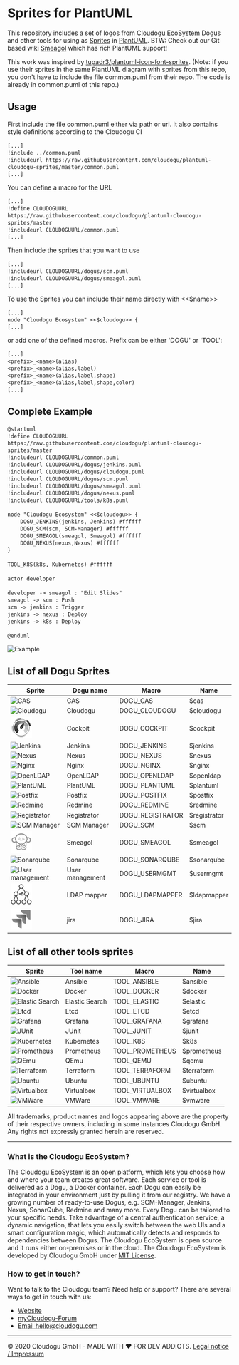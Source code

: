 # Sprites for PlantUML

This repository includes a set of logos from [Cloudogu EcoSystem](https://cloudogu.com/?mtm_campaign=sprites&mtm_kwd=website&mtm_source=github&mtm_medium=link) Dogus and other tools for using as [Sprites](http://plantuml.com/sprite) in [PlantUML](http://plantuml.com). BTW: Check out our Git based wiki [Smeagol](https://github.com/cloudogu/smeagol) which has rich PlantUML support!

This work was inspired by [tupadr3/plantuml-icon-font-sprites](https://github.com/tupadr3/plantuml-icon-font-sprites). (Note: if you use their sprites in the same PlantUML diagram with sprites from this repo, you don't have to include the file common.puml from their repo. The code is already in common.puml of this repo.)

## Usage

First include the file common.puml either via path or url. It also contains style definitions according to the Cloudogu CI

```
[...]
!include ../common.puml
!includeurl https://raw.githubusercontent.com/cloudogu/plantuml-cloudogu-sprites/master/common.puml
[...]
```
You can define a macro for the URL

```
[...]
!define CLOUDOGUURL https://raw.githubusercontent.com/cloudogu/plantuml-cloudogu-sprites/master
!includeurl CLOUDOGUURL/common.puml
[...]
```

Then include the sprites that you want to use 

```
[...]
!includeurl CLOUDOGUURL/dogus/scm.puml
!includeurl CLOUDOGUURL/dogus/smeagol.puml
[...]
```

To use the Sprites you can include their name directly with <<$name>>

```
[...]
node "Cloudogu Ecosystem" <<$cloudogu>> {
[...]
```

or add one of the defined macros. Prefix can be either 'DOGU' or 'TOOL':

```
[...]
<prefix>_<name>(alias)
<prefix>_<name>(alias,label)
<prefix>_<name>(alias,label,shape)
<prefix>_<name>(alias,label,shape,color)
[...]
```

## Complete Example
```
@startuml
!define CLOUDOGUURL https://raw.githubusercontent.com/cloudogu/plantuml-cloudogu-sprites/master
!includeurl CLOUDOGUURL/common.puml
!includeurl CLOUDOGUURL/dogus/jenkins.puml
!includeurl CLOUDOGUURL/dogus/cloudogu.puml
!includeurl CLOUDOGUURL/dogus/scm.puml
!includeurl CLOUDOGUURL/dogus/smeagol.puml
!includeurl CLOUDOGUURL/dogus/nexus.puml
!includeurl CLOUDOGUURL/tools/k8s.puml

node "Cloudogu Ecosystem" <<$cloudogu>> {
	DOGU_JENKINS(jenkins, Jenkins) #ffffff
	DOGU_SCM(scm, SCM-Manager) #ffffff
	DOGU_SMEAGOL(smeagol, Smeagol) #ffffff
	DOGU_NEXUS(nexus,Nexus) #ffffff
}

TOOL_K8S(k8s, Kubernetes) #ffffff

actor developer

developer -> smeagol : "Edit Slides"
smeagol -> scm : Push
scm -> jenkins : Trigger
jenkins -> nexus : Deploy
jenkins -> k8s : Deploy

@enduml
```

![Example](example.png "Example")

## List of all Dogu Sprites

| Sprite | Dogu name | Macro | Name |
|--------|-----------|-------|------|
| ![CAS](https://github.com/cloudogu/plantuml-cloudogu-sprites/raw/master/dogus/cas.jpg "CAS") | CAS | DOGU_CAS | $cas |
| ![Cloudogu](https://github.com/cloudogu/plantuml-cloudogu-sprites/raw/master/dogus/cloudogu.jpg "Cloudogu") | Cloudogu | DOGU_CLOUDOGU | $cloudogu |
| ![Cockpit](https://github.com/cloudogu/plantuml-cloudogu-sprites/raw/master/dogus/cockpit.png "Cockpit") | Cockpit | DOGU_COCKPIT | $cockpit |
| ![Jenkins](https://github.com/cloudogu/plantuml-cloudogu-sprites/raw/master/dogus/jenkins.jpg "Jenkins") | Jenkins | DOGU_JENKINS | $jenkins |
| ![Nexus](https://github.com/cloudogu/plantuml-cloudogu-sprites/raw/master/dogus/nexus.jpg "Nexus") | Nexus | DOGU_NEXUS | $nexus |
| ![Nginx](https://github.com/cloudogu/plantuml-cloudogu-sprites/raw/master/dogus/nginx.jpg "Nginx") | Nginx | DOGU_NGINX | $nginx |
| ![OpenLDAP](https://github.com/cloudogu/plantuml-cloudogu-sprites/raw/master/dogus/openldap.jpg "OpenLDAP") | OpenLDAP | DOGU_OPENLDAP | $openldap |
| ![PlantUML](https://github.com/cloudogu/plantuml-cloudogu-sprites/raw/master/dogus/plantuml.jpg "PlantUML") | PlantUML | DOGU_PLANTUML | $plantuml |
| ![Postfix](https://github.com/cloudogu/plantuml-cloudogu-sprites/raw/master/dogus/postfix.jpg "Postfix") | Postfix | DOGU_POSTFIX | $postfix |
| ![Redmine](https://github.com/cloudogu/plantuml-cloudogu-sprites/raw/master/dogus/redmine.jpg "Redmine") | Redmine | DOGU_REDMINE | $redmine |
| ![Registrator](https://github.com/cloudogu/plantuml-cloudogu-sprites/raw/master/dogus/registrator.jpg "Registrator") | Registrator | DOGU_REGISTRATOR | $registrator |
| ![SCM Manager](https://github.com/cloudogu/plantuml-cloudogu-sprites/raw/master/dogus/scm.jpg "SCM Manager") | SCM Manager | DOGU_SCM | $scm |
| ![Smeagol](https://github.com/cloudogu/plantuml-cloudogu-sprites/raw/master/dogus/smeagol.png "Smeagol") | Smeagol | DOGU_SMEAGOL | $smeagol |
| ![Sonarqube](https://github.com/cloudogu/plantuml-cloudogu-sprites/raw/master/dogus/sonarqube.jpg "Sonarqube") | Sonarqube | DOGU_SONARQUBE | $sonarqube |
| ![User management](https://github.com/cloudogu/plantuml-cloudogu-sprites/raw/master/dogus/usermgmt.png "User management") | User management | DOGU_USERMGMT | $usermgmt |
| ![LDAP mapper](https://github.com/cloudogu/plantuml-cloudogu-sprites/raw/master/dogus/ldapmapper.png "LDAP mapper") | LDAP mapper | DOGU_LDAPMAPPER | $ldapmapper |
| ![Jira](https://github.com/cloudogu/plantuml-cloudogu-sprites/raw/master/dogus/jira.png "Jira") | jira | DOGU_JIRA | $jira |

## List of all other tools sprites

| Sprite | Tool name | Macro | Name |
|--------|-----------|-------|------|
| ![Ansible](https://github.com/cloudogu/plantuml-cloudogu-sprites/raw/master/tools/ansible.jpg "Ansible") | Ansible | TOOL_ANSIBLE | $ansible |
| ![Docker](https://github.com/cloudogu/plantuml-cloudogu-sprites/raw/master/tools/docker.jpg "Docker") | Docker | TOOL_DOCKER | $docker |
| ![Elastic Search](https://github.com/cloudogu/plantuml-cloudogu-sprites/raw/master/tools/elastic.jpg "Elastic Search") | Elastic Search | TOOL_ELASTIC | $elastic |
| ![Etcd](https://github.com/cloudogu/plantuml-cloudogu-sprites/raw/master/tools/etcd.jpg "Etcd") | Etcd | TOOL_ETCD | $etcd |
| ![Grafana](https://github.com/cloudogu/plantuml-cloudogu-sprites/raw/master/tools/grafana.jpg "Grafana") | Grafana | TOOL_GRAFANA | $grafana |
| ![JUnit](https://github.com/cloudogu/plantuml-cloudogu-sprites/raw/master/tools/junit.jpg "JUnit") | JUnit | TOOL_JUNIT | $junit |
| ![Kubernetes](https://github.com/cloudogu/plantuml-cloudogu-sprites/raw/master/tools/k8s.jpg "Kubernetes") | Kubernetes | TOOL_K8S | $k8s |
| ![Prometheus](https://github.com/cloudogu/plantuml-cloudogu-sprites/raw/master/tools/prometheus.jpg "Prometheus") | Prometheus | TOOL_PROMETHEUS | $prometheus |
| ![QEmu](https://github.com/cloudogu/plantuml-cloudogu-sprites/raw/master/tools/qemu.jpg "QEmu") | QEmu | TOOL_QEMU | $qemu |
| ![Terraform](https://github.com/cloudogu/plantuml-cloudogu-sprites/raw/master/tools/terraform.jpg "Terraform") | Terraform | TOOL_TERRAFORM | $terraform |
| ![Ubuntu](https://github.com/cloudogu/plantuml-cloudogu-sprites/raw/master/tools/ubuntu.jpg "Ubuntu") | Ubuntu | TOOL_UBUNTU | $ubuntu |
| ![Virtualbox](https://github.com/cloudogu/plantuml-cloudogu-sprites/raw/master/tools/virtualbox.jpg "Virtualbox") | Virtualbox | TOOL_VIRTUALBOX | $virtualbox |
| ![VMWare](https://github.com/cloudogu/plantuml-cloudogu-sprites/raw/master/tools/vmware.jpg "VMWare") | VMWare | TOOL_VMWARE | $vmware |

All trademarks, product names and logos appearing above are the property of their respective owners, including in some instances Cloudogu GmbH. Any rights not expressly granted herein are reserved.

---
### What is the Cloudogu EcoSystem?
The Cloudogu EcoSystem is an open platform, which lets you choose how and where your team creates great software. Each service or tool is delivered as a Dogu, a Docker container. Each Dogu can easily be integrated in your environment just by pulling it from our registry. We have a growing number of ready-to-use Dogus, e.g. SCM-Manager, Jenkins, Nexus, SonarQube, Redmine and many more. Every Dogu can be tailored to your specific needs. Take advantage of a central authentication service, a dynamic navigation, that lets you easily switch between the web UIs and a smart configuration magic, which automatically detects and responds to dependencies between Dogus. The Cloudogu EcoSystem is open source and it runs either on-premises or in the cloud. The Cloudogu EcoSystem is developed by Cloudogu GmbH under [MIT License](https://cloudogu.com/en/license/?mtm_campaign=sprites&mtm_kwd=license&mtm_source=github&mtm_medium=link).

### How to get in touch?
Want to talk to the Cloudogu team? Need help or support? There are several ways to get in touch with us:

* [Website](https://cloudogu.com/?mtm_campaign=sprites&mtm_kwd=website&mtm_source=github&mtm_medium=link)
* [myCloudogu-Forum](https://forum.cloudogu.com/topic/34?ctx=1)
* [Email hello@cloudogu.com](mailto:hello@cloudogu.com)

---
&copy; 2020 Cloudogu GmbH - MADE WITH :heart: FOR DEV ADDICTS. [Legal notice / Impressum](https://cloudogu.com/en/imprint/?mtm_campaign=sprites&mtm_kwd=imprint&mtm_source=github&mtm_medium=link)
